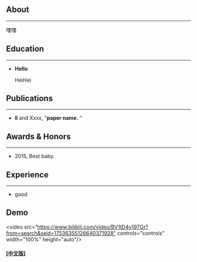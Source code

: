 ## About
---
嘿嘿

## Education

---


* **Hello**

  HeiHei

## Publications

---

* **ll** and Xxxx, "**paper name.** "



## Awards & Honors
------

- 2015, Best baby.

##  Experience
------

- good

## Demo

<video src=“https://www.bilibili.com/video/BV1tD4y197Gr?from=search&seid=17536355126640371928” 
controls="controls" width="100%" height="auto"/>


#### [[中文版]](./index_cn.html)

